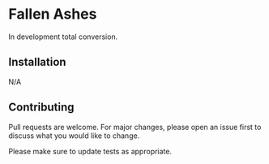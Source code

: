 # Fallen Ashes

In development total conversion.

## Installation

N/A

## Contributing
Pull requests are welcome. For major changes, please open an issue first to discuss what you would like to change.

Please make sure to update tests as appropriate.
